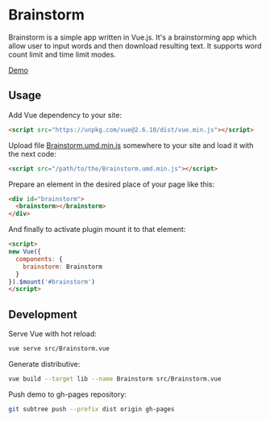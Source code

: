 # Brainstorm

Brainstorm is a simple app written in Vue.js. It's a brainstorming app which allow user to input words and then download resulting text. It supports word count limit and time limit modes.

[Demo](https://zezic.github.io/brainstorm/demo.html)

## Usage

Add Vue dependency to your site:

```html
<script src="https://unpkg.com/vue@2.6.10/dist/vue.min.js"></script>
```

Upload file [Brainstorm.umd.min.js](dist/Brainstorm.umd.min.js) somewhere to your site and load it with the next code:
```html
<script src="/path/to/the/Brainstorm.umd.min.js"></script>
```

Prepare an element in the desired place of your page like this:
```html
<div id="brainstorm">
  <brainstorm></brainstorm>
</div>
```
And finally to activate plugin mount it to that element:
```html
<script>
new Vue({
  components: {
    brainstorm: Brainstorm
  }
}).$mount('#brainstorm')
</script>
```

## Development

Serve Vue with hot reload:
```bash
vue serve src/Brainstorm.vue
```

Generate distributive:
```bash
vue build --target lib --name Brainstorm src/Brainstorm.vue
```

Push demo to gh-pages repository:
```bash
git subtree push --prefix dist origin gh-pages
```
